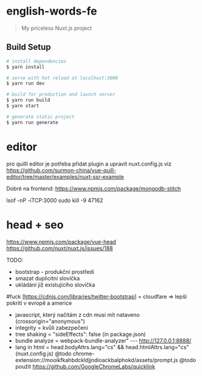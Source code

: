 # english-words-fe

> My priceless Nuxt.js project

## Build Setup

``` bash
# install dependencies
$ yarn install

# serve with hot reload at localhost:3000
$ yarn run dev

# build for production and launch server
$ yarn run build
$ yarn start

# generate static project
$ yarn run generate
```

# editor
pro quilll editor je potřeba přidat plugin a upravit nuxt.config.js viz https://github.com/surmon-china/vue-quill-editor/tree/master/examples/nuxt-ssr-example

Dobré na frontend:
https://www.npmjs.com/package/mongodb-stitch


lsof -nP -iTCP:3000
sudo kill -9 47162

# head + seo
https://www.npmjs.com/package/vue-head
https://github.com/nuxt/nuxt.js/issues/188

TODO:
- bootstrap - produkční prostředí
- smazat duplicitní slovíčka
- ukládání již existujícího slovíčka

#fuck
[https://cdnjs.com/libraries/twitter-bootstrap]
= cloudfare => lepší pokrití v evropě a americe
 - javascript, který načítám z cdn musí mít nataveno (crossorigin="anonymous")
 - integrity = kvůli zabezpečení
 - tree shaking = "sideEffects": false (in package.json)
 - bundle analyze = webpack-bundle-analyzer" ---  http://127.0.0.1:8888/
 - lang in html = head.bodyAttrs.lang="cs" && head.htmlAttrs.lang="cs" (nuxt.config.js)
 @todo chrome-extension://mooikfkahbdckldjjndioackbalphokd/assets/prompt.js
 @todo použít https://github.com/GoogleChromeLabs/quicklink